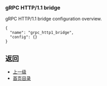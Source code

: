 ### gRPC HTTP/1.1 bridge

gRPC HTTP/1.1 bridge configuration overview.

```
{
  "name": "grpc_http1_bridge",
  "config": {}
}
```


## 返回
- [上一级](../HTTPfilters.md)
- [首页目录](../../README.md)